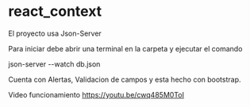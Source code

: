 # react_context
El proyecto usa Json-Server

Para iniciar debe abrir una terminal en la carpeta y ejecutar el comando 

json-server --watch db.json

Cuenta con Alertas, Validacion de campos y esta hecho con bootstrap.

Video funcionamiento 
https://youtu.be/cwq485M0ToI
